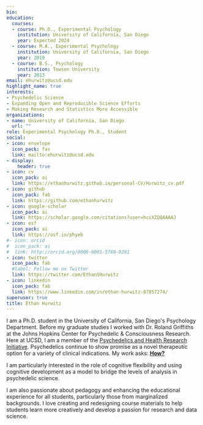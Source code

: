 ```yaml
---
bio:
education:
  courses:
  - course: Ph.D., Experimental Psychology
    institution: University of California, San Diego
    year: Expected 2024
  - course: M.A., Experimental Psychology
    institution: University of California, San Diego
    year: 2019
  - course: B.S., Psychology
    institution: Towson University
    year: 2013
email: ehurwitz@ucsd.edu
highlight_name: true
interests:
- Psychedelic Science
- Expanding Open and Reproducible Science Efforts
- Making Research and Statistics More Accessible
organizations:
- name: University of California, San Diego
  url: ""
role: Experimental Psychology Ph.D., Student
social:
- icon: envelope
  icon_pack: fas
  link: mailto:ehurwitz@ucsd.edu
- display:
    header: true
- icon: cv
  icon_pack: ai
  link: https://ethanhurwitz.github.io/personal-CV/Hurwitz_cv.pdf
- icon: github
  icon_pack: fab
  link: https://github.com/ethanhurwitz
- icon: google-scholar
  icon_pack: ai
  link: https://scholar.google.com/citations?user=hciXZQQAAAAJ  
- icon: osf
  icon_pack: ai
  link: https://osf.io/phyeb
#- icon: orcid
#  icon_pack: ai
#  link: http://orcid.org/0000-0001-5788-9291
- icon: twitter
  icon_pack: fab
  #label: Follow me on Twitter
  link: https://twitter.com/EthanSHurwitz  
- icon: linkedin
  icon_pack: fab
  link: https://www.linkedin.com/in/ethan-hurwitz-87857274/
superuser: true
title: Ethan Hurwitz
---
```


I am a Ph.D. student in the University of California, San Diego's Psychology Department. Before my graduate studies I worked with Dr. Roland Griffiths at the Johns Hopkins Center for Psychedelic & Consciousness Research. Here at UCSD, I am a member of the [Psychedelics and Health Research Initiative](https://phri.ucsd.edu). Psychedelics continue to show promise as a novel therapeutic option for a variety of clinical indications. My work asks: **<u>How?</u>**

I am particularly interested in the role of cognitive flexibility and using cognitive development as a model to bridge the levels of analysis in psychedelic science.

<!--My dissertation work aims to characterize the cognitive mechanisms underlying psychedelic therapy.-->

I am also passionate about pedagogy and enhancing the educational experience for all students, particularly those from marginalized backgrounds. I love creating and redesigning course materials to help students learn more creatively and develop a passion for research and data science.

<!--{{< icon name="download" pack="fas" >}} Download my {{< staticref "uploads/hurwitz_cv.pdf" "newtab" >}}cv{{< /staticref >}}.-->
